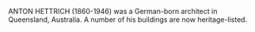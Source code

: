 ANTON HETTRICH (1860-1946) was a German-born architect in Queensland, Australia. A number of his buildings are now heritage-listed.
